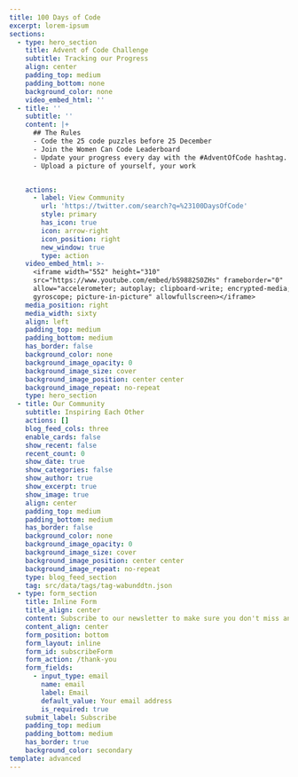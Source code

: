 ```yaml
---
title: 100 Days of Code
excerpt: lorem-ipsum
sections:
  - type: hero_section
    title: Advent of Code Challenge
    subtitle: Tracking our Progress
    align: center
    padding_top: medium
    padding_bottom: none
    background_color: none
    video_embed_html: ''
  - title: ''
    subtitle: ''
    content: |+
      ## The Rules
      - Code the 25 code puzzles before 25 December 
      - Join the Women Can Code Leaderboard
      - Update your progress every day with the #AdventOfCode hashtag.
      - Upload a picture of yourself, your work


    actions:
      - label: View Community
        url: 'https://twitter.com/search?q=%23100DaysOfCode'
        style: primary
        has_icon: true
        icon: arrow-right
        icon_position: right
        new_window: true
        type: action
    video_embed_html: >-
      <iframe width="552" height="310"
      src="https://www.youtube.com/embed/bS9882S0ZHs" frameborder="0"
      allow="accelerometer; autoplay; clipboard-write; encrypted-media;
      gyroscope; picture-in-picture" allowfullscreen></iframe>
    media_position: right
    media_width: sixty
    align: left
    padding_top: medium
    padding_bottom: medium
    has_border: false
    background_color: none
    background_image_opacity: 0
    background_image_size: cover
    background_image_position: center center
    background_image_repeat: no-repeat
    type: hero_section
  - title: Our Community
    subtitle: Inspiring Each Other
    actions: []
    blog_feed_cols: three
    enable_cards: false
    show_recent: false
    recent_count: 0
    show_date: true
    show_categories: false
    show_author: true
    show_excerpt: true
    show_image: true
    align: center
    padding_top: medium
    padding_bottom: medium
    has_border: false
    background_color: none
    background_image_opacity: 0
    background_image_size: cover
    background_image_position: center center
    background_image_repeat: no-repeat
    type: blog_feed_section
    tag: src/data/tags/tag-wabunddtn.json
  - type: form_section
    title: Inline Form
    title_align: center
    content: Subscribe to our newsletter to make sure you don't miss anything.
    content_align: center
    form_position: bottom
    form_layout: inline
    form_id: subscribeForm
    form_action: /thank-you
    form_fields:
      - input_type: email
        name: email
        label: Email
        default_value: Your email address
        is_required: true
    submit_label: Subscribe
    padding_top: medium
    padding_bottom: medium
    has_border: true
    background_color: secondary
template: advanced
---
```

